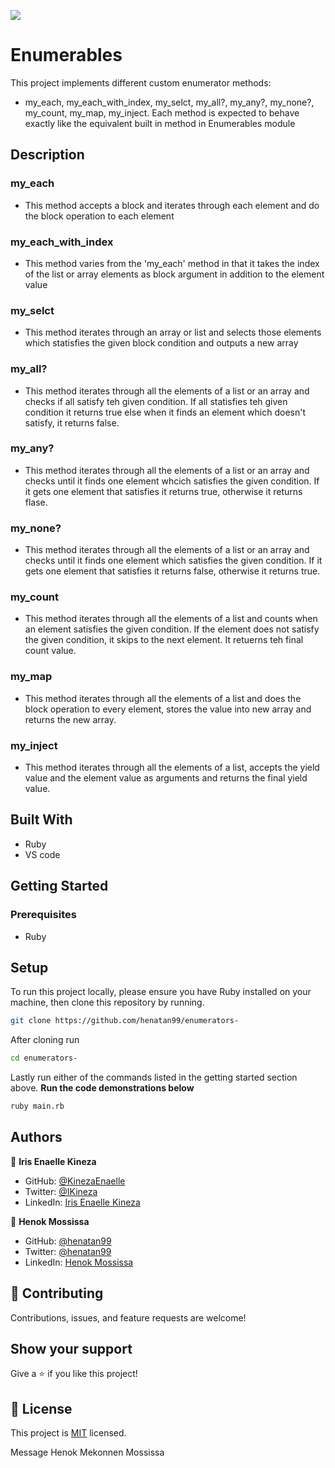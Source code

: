 ![](https://img.shields.io/badge/Microverse-blueviolet)

# Enumerables

This project implements different custom enumerator methods:

- my_each, my_each_with_index, my_selct, my_all?, my_any?, my_none?, my_count, my_map, my_inject.
  Each method is expected to behave exactly like the equivalent built in method in Enumerables module

## Description

### my_each

- This method accepts a block and iterates through each element and do the block operation to each element

### my_each_with_index

- This method varies from the 'my_each' method in that it takes the index of the list or array elements as block argument in addition to the element value

### my_selct

- This method iterates through an array or list and selects those elements which statisfies the given block condition and outputs a new array

### my_all?

- This method iterates through all the elements of a list or an array and checks if all satisfy teh given condition. If all statisfies teh given condition it returns true else when it finds an element which doesn't satisfy, it returns false.

### my_any?

- This method iterates through all the elements of a list or an array and checks until it finds one element whcich satisfies the given condition. If it gets one element that satisfies it returns true, otherwise it returns flase.

### my_none?

- This method iterates through all the elements of a list or an array and checks until it finds one element which satisfies the given condition. If it gets one element that satisfies it returns false, otherwise it returns true.

### my_count

- This method iterates through all the elements of a list and counts when an element satisfies the given condition. If the element does not satisfy the given condition, it skips to the next element. It retuerns teh final count value.

### my_map

- This method iterates through all the elements of a list and does the block operation to every element, stores the value into new array and returns the new array.

### my_inject

- This method iterates through all the elements of a list, accepts the yield value and the element value as arguments and returns the final yield value.

## Built With

- Ruby
- VS code

## Getting Started

### Prerequisites

- Ruby

## Setup

To run this project locally, please ensure you have Ruby installed on your machine, then clone this repository by running.

```bash
git clone https://github.com/henatan99/enumerators-
```

After cloning run

```bash
cd enumerators-
```

Lastly run either of the commands listed in the getting started section above.
**Run the code demonstrations below**

```bash
ruby main.rb
```

## Authors

:bust_in_silhouette: **Iris Enaelle Kineza**

- GitHub: [@KinezaEnaelle](https://github.com/KinezaEnaelle)
- Twitter: [@IKineza](https://twitter.com/IKineza)
- LinkedIn: [Iris Enaelle Kineza](https://www.linkedin.com/in/iris-enaelle-kineza-25a676187/)

:bust_in_silhouette: **Henok Mossissa**

- GitHub: [@henatan99](https://github.com/henatan99)
- Twitter: [@henatan99](https://twitter.com/henatan99)
- LinkedIn: [Henok Mossissa](https://www.linkedin.com/in/henok-mekonnen-2a251613/)

## :handshake: Contributing

Contributions, issues, and feature requests are welcome!

## Show your support

Give a :star:️ if you like this project!

## :memo: License

This project is [MIT](./LICENSE) licensed.

Message Henok Mekonnen Mossissa
